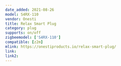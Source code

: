 ```yaml
---
date_added: 2021-08-26
model: S4RX-110
vendor: Onesti
title: Relax Smart Plug
category: plug
supports: on/off
zigbeemodel: ['S4RX-110']
compatible: [z2m]
mlink: https://onestiproducts.io/relax-smart-plug/
link: 
link2: 
---
```

